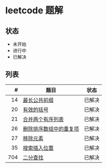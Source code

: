# leetcode 题解

## 状态

-   未开始
-   进行中
-   已解决

## 列表

|   # | 题目                                                                           | 状态   |
|----:|--------------------------------------------------------------------------------|--------|
|  14 | [最长公共前缀](./problems/14.longest-common-prefix.md)                         | 已解决 |
|  20 | [有效的括号](./problems/20.valid-parentheses.md)                               | 已解决 |
|  21 | [合并两个有序列表](./problems/21.merge-two-sorted-lists.md)                    | 已解决 |
|  26 | [删除排序数组中的重复项](./problems/26.remove-duplicates-from-sorted-array.md) | 已解决 |
|  27 | [移除元素](./problems/27.remove-element.md)                                    | 已解决 |
|  35 | [搜索插入位置](./problems/35.search-insert-position.md)                        | 已解决 |
| 704 | [二分查找](./problems/704.binary-search.md)                                    | 已解决 |
